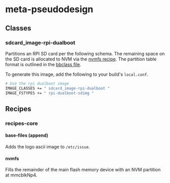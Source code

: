 # meta-pseudodesign

## Classes

### sdcard_image-rpi-dualboot

Partitions an RPI SD card per the following schema.  The remaining space on the SD card is allocated to NVM via the [nvmfs recipe](#nvmfs).  The partition table format is outlined in the [bbclass file](./classes/sdcard_image-rpi-dualboot.bbclass).

To generate this image, add the following to your build's `local.conf`.

```bash
# Use the rpi dualboot image
IMAGE_CLASSES += " sdcard_image-rpi-dualboot "
IMAGE_FSTYPES += " rpi-dualboot-sdimg "
```

## Recipes

### recipes-core

#### base-files (append)

Adds the logo ascii image to `/etc/issue`.

#### nvmfs

Fills the remainder of the main flash memory device with an NVM partition at mmcblkNp4.

